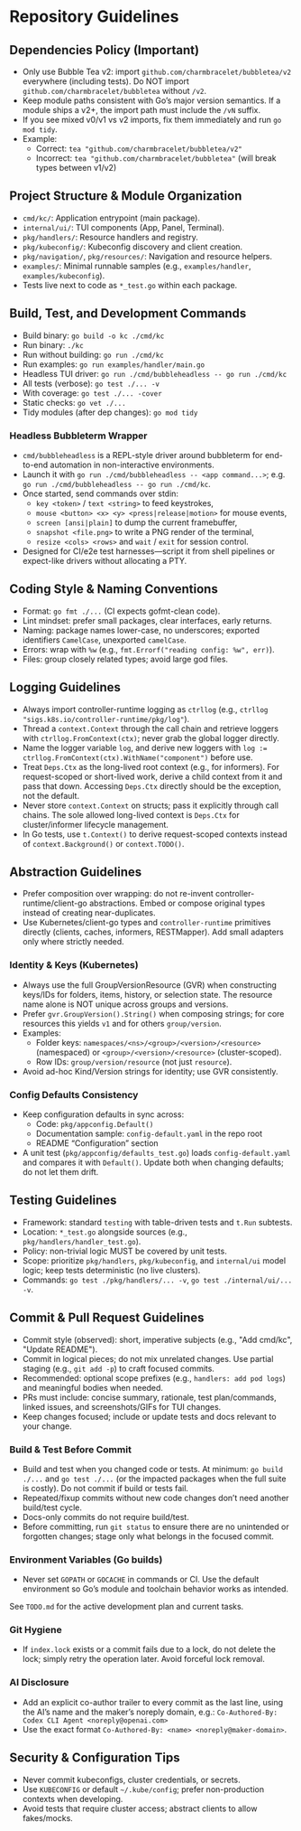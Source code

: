 # Repository Guidelines

## Dependencies Policy (Important)
- Only use Bubble Tea v2: import `github.com/charmbracelet/bubbletea/v2` everywhere (including tests). Do NOT import `github.com/charmbracelet/bubbletea` without `/v2`.
- Keep module paths consistent with Go’s major version semantics. If a module ships a v2+, the import path must include the `/vN` suffix.
- If you see mixed v0/v1 vs v2 imports, fix them immediately and run `go mod tidy`.
- Example:
  - Correct: `tea "github.com/charmbracelet/bubbletea/v2"`
  - Incorrect: `tea "github.com/charmbracelet/bubbletea"` (will break types between v1/v2)

## Project Structure & Module Organization
- `cmd/kc/`: Application entrypoint (main package).
- `internal/ui/`: TUI components (App, Panel, Terminal).
- `pkg/handlers/`: Resource handlers and registry.
- `pkg/kubeconfig/`: Kubeconfig discovery and client creation.
- `pkg/navigation/`, `pkg/resources/`: Navigation and resource helpers.
- `examples/`: Minimal runnable samples (e.g., `examples/handler`, `examples/kubeconfig`).
- Tests live next to code as `*_test.go` within each package.

## Build, Test, and Development Commands
- Build binary: `go build -o kc ./cmd/kc`
- Run binary: `./kc`
- Run without building: `go run ./cmd/kc`
- Run examples: `go run examples/handler/main.go`
- Headless TUI driver: `go run ./cmd/bubbleheadless -- go run ./cmd/kc`
- All tests (verbose): `go test ./... -v`
- With coverage: `go test ./... -cover`
- Static checks: `go vet ./...`
- Tidy modules (after dep changes): `go mod tidy`

### Headless Bubbleterm Wrapper
- `cmd/bubbleheadless` is a REPL-style driver around bubbleterm for end-to-end automation in non-interactive environments.
- Launch it with `go run ./cmd/bubbleheadless -- <app command...>`; e.g. `go run ./cmd/bubbleheadless -- go run ./cmd/kc`.
- Once started, send commands over stdin:
  - `key <token>` / `text <string>` to feed keystrokes,
  - `mouse <button> <x> <y> <press|release|motion>` for mouse events,
  - `screen [ansi|plain]` to dump the current framebuffer,
  - `snapshot <file.png>` to write a PNG render of the terminal,
  - `resize <cols> <rows>` and `wait` / `exit` for session control.
- Designed for CI/e2e test harnesses—script it from shell pipelines or expect-like drivers without allocating a PTY.

## Coding Style & Naming Conventions
- Format: `go fmt ./...` (CI expects gofmt-clean code).
- Lint mindset: prefer small packages, clear interfaces, early returns.
- Naming: package names lower-case, no underscores; exported identifiers `CamelCase`, unexported `camelCase`.
- Errors: wrap with `%w` (e.g., `fmt.Errorf("reading config: %w", err)`).
- Files: group closely related types; avoid large god files.

## Logging Guidelines
- Always import controller-runtime logging as `ctrllog` (e.g., `ctrllog "sigs.k8s.io/controller-runtime/pkg/log"`).
- Thread a `context.Context` through the call chain and retrieve loggers with `ctrllog.FromContext(ctx)`; never grab the global logger directly.
- Name the logger variable `log`, and derive new loggers with `log := ctrllog.FromContext(ctx).WithName("component")` before use.
- Treat `Deps.Ctx` as the long-lived root context (e.g., for informers). For request-scoped or short-lived work, derive a child context from it and pass that down. Accessing `Deps.Ctx` directly should be the exception, not the default.
- Never store `context.Context` on structs; pass it explicitly through call chains. The sole allowed long-lived context is `Deps.Ctx` for cluster/informer lifecycle management.
- In Go tests, use `t.Context()` to derive request-scoped contexts instead of `context.Background()` or `context.TODO()`.

## Abstraction Guidelines
- Prefer composition over wrapping: do not re-invent controller-runtime/client-go abstractions. Embed or compose original types instead of creating near-duplicates.
- Use Kubernetes/client-go types and `controller-runtime` primitives directly (clients, caches, informers, RESTMapper). Add small adapters only where strictly needed.

### Identity & Keys (Kubernetes)
- Always use the full GroupVersionResource (GVR) when constructing keys/IDs for folders, items, history, or selection state. The resource name alone is NOT unique across groups and versions.
- Prefer `gvr.GroupVersion().String()` when composing strings; for core resources this yields `v1` and for others `group/version`.
- Examples:
  - Folder keys: `namespaces/<ns>/<group>/<version>/<resource>` (namespaced) or `<group>/<version>/<resource>` (cluster-scoped).
  - Row IDs: `group/version/resource` (not just `resource`).
- Avoid ad-hoc Kind/Version strings for identity; use GVR consistently.

### Config Defaults Consistency
- Keep configuration defaults in sync across:
  - Code: `pkg/appconfig.Default()`
  - Documentation sample: `config-default.yaml` in the repo root
  - README “Configuration” section
- A unit test (`pkg/appconfig/defaults_test.go`) loads `config-default.yaml` and compares it with `Default()`. Update both when changing defaults; do not let them drift.

## Testing Guidelines
- Framework: standard `testing` with table-driven tests and `t.Run` subtests.
- Location: `*_test.go` alongside sources (e.g., `pkg/handlers/handler_test.go`).
- Policy: non-trivial logic MUST be covered by unit tests.
- Scope: prioritize `pkg/handlers`, `pkg/kubeconfig`, and `internal/ui` model logic; keep tests deterministic (no live clusters).
- Commands: `go test ./pkg/handlers/... -v`, `go test ./internal/ui/... -v`.

## Commit & Pull Request Guidelines
- Commit style (observed): short, imperative subjects (e.g., "Add cmd/kc", "Update README").
- Commit in logical pieces; do not mix unrelated changes. Use partial staging (e.g., `git add -p`) to craft focused commits.
- Recommended: optional scope prefixes (e.g., `handlers: add pod logs`) and meaningful bodies when needed.
- PRs must include: concise summary, rationale, test plan/commands, linked issues, and screenshots/GIFs for TUI changes.
- Keep changes focused; include or update tests and docs relevant to your change.

### Build & Test Before Commit
- Build and test when you changed code or tests. At minimum: `go build ./...` and `go test ./...` (or the impacted packages when the full suite is costly). Do not commit if build or tests fail.
- Repeated/fixup commits without new code changes don’t need another build/test cycle.
- Docs-only commits do not require build/test.
- Before committing, run `git status` to ensure there are no unintended or forgotten changes; stage only what belongs in the focused commit.

### Environment Variables (Go builds)
- Never set `GOPATH` or `GOCACHE` in commands or CI. Use the default environment so Go’s module and toolchain behavior works as intended.

See `TODO.md` for the active development plan and current tasks.

### Git Hygiene
- If `index.lock` exists or a commit fails due to a lock, do not delete the lock; simply retry the operation later. Avoid forceful lock removal.

### AI Disclosure
- Add an explicit co-author trailer to every commit as the last line, using the AI’s name and the maker’s noreply domain, e.g.:
  `Co-Authored-By: Codex CLI Agent <noreply@openai.com>`
- Use the exact format `Co-Authored-By: <name> <noreply@maker-domain>`.

## Security & Configuration Tips
- Never commit kubeconfigs, cluster credentials, or secrets.
- Use `KUBECONFIG` or default `~/.kube/config`; prefer non-production contexts when developing.
- Avoid tests that require cluster access; abstract clients to allow fakes/mocks.

